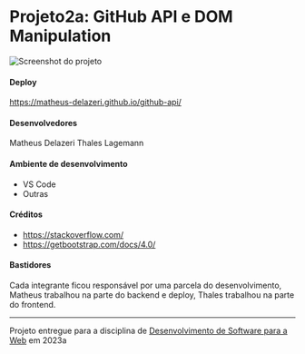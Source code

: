 # Projeto2a: GitHub API e DOM Manipulation

![Screenshot do projeto](https://img001.prntscr.com/file/img001/cWj8HdvmSkOvMuL6I1VZRA.png "Screenshot do projeto")

#### Deploy

https://matheus-delazeri.github.io/github-api/


#### Desenvolvedores

Matheus Delazeri
Thales Lagemann


#### Ambiente de desenvolvimento

- VS Code
- Outras

#### Créditos

- https://stackoverflow.com/
- https://getbootstrap.com/docs/4.0/

#### Bastidores

Cada integrante ficou responsável por uma parcela do desenvolvimento, Matheus trabalhou na parte do backend e deploy, Thales trabalhou na parte do frontend.

---
Projeto entregue para a disciplina de [Desenvolvimento de Software para a Web](http://github.com/andreainfufsm/elc1090-2023a) em 2023a